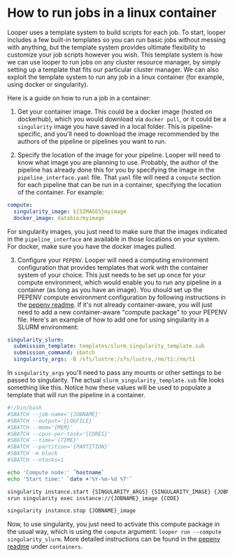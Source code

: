 # How to run jobs in a linux container

Looper uses a template system to build scripts for each job. To start, looper includes a few built-in templates so you can run basic jobs without messing with anything, but the template system provides ultimate flexibility to customize your job scripts however you wish. This template system is how we can use looper to run jobs on any cluster resource manager, by simply setting up a template that fits our particular cluster manager. We can also exploit the template system to run any job in a linux container (for example, using docker or singularity).

Here is a guide on how to run a job in a container:

1. Get your container image. This could be a docker image (hosted on dockerhub), which you would download via `docker pull`, or it could be a `singularity` image you have saved in a local folder. This is pipeline-specific, and you'll need to download the image recommended by the authors of the pipeline or pipelines you want to run.


2. Specify the location of the image for your pipeline. Looper will need to know what image you are planning to use. Probably, the author of the pipeline has already done this for you by specifying the image in the `pipeline_interface.yaml` file. That `yaml` file will need a `compute` section for each pipeline that can be run in a container, specifying the location of the container. For example:



```yaml
compute:
  singularity_image: ${SIMAGES}myimage
  docker_image: databio/myimage
```

For singularity images, you just need to make sure that the images indicated in the `pipeline_interface` are available in those locations on your system. For docker, make sure you have the docker images pulled.


3. Configure your `PEPENV`. Looper will need a computing environment configuration that provides templates that work with the container system of your choice. This just needs to be set up once for your compute environment,  which would enable you to run any pipeline in a container (as long as you have an image). You should set up the PEPENV compute environment configuration by following instructions in the [pepenv readme](https://github.com/pepkit/pepenv). If it's not already container-aware, you will just need to add a new container-aware "compute package" to your PEPENV file. Here's an example of how to add one for using singularity in a SLURM environment:

```yaml
singularity_slurm:
  submission_template: templates/slurm_singularity_template.sub
  submission_command: sbatch
  singularity_args: -B /sfs/lustre:/sfs/lustre,/nm/t1:/nm/t1
```

In `singularity_args` you'll need to pass any mounts or other settings to be passed to singularity. The actual `slurm_singularity_template.sub` file looks something like this. Notice how these values will be used to populate a template that will run the pipeline in a container.

```bash
#!/bin/bash
#SBATCH --job-name='{JOBNAME}'
#SBATCH --output='{LOGFILE}'
#SBATCH --mem='{MEM}'
#SBATCH --cpus-per-task='{CORES}'
#SBATCH --time='{TIME}'
#SBATCH --partition='{PARTITION}'
#SBATCH -m block
#SBATCH --ntasks=1

echo 'Compute node:' `hostname`
echo 'Start time:' `date +'%Y-%m-%d %T'`

singularity instance.start {SINGULARITY_ARGS} {SINGULARITY_IMAGE} {JOBNAME}_image
srun singularity exec instance://{JOBNAME}_image {CODE}

singularity instance.stop {JOBNAME}_image
```

Now, to use singularity, you just need to activate this compute package in the usual way, which is using the `compute` argument: ``looper run --compute singularity_slurm``. More detailed instructions can be found in the [pepenv readme](https://github.com/pepkit/pepenv) under `containers`.



